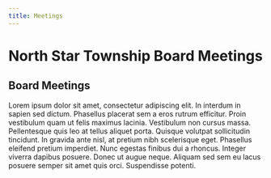 ```yaml
---
title: Meetings
---
```


# North Star Township Board Meetings

## Board Meetings
Lorem ipsum dolor sit amet, consectetur adipiscing elit. In interdum in sapien sed dictum. Phasellus placerat sem a eros rutrum efficitur. Proin vestibulum quam ut felis maximus lacinia. Vestibulum non cursus massa. Pellentesque quis leo at tellus aliquet porta. Quisque volutpat sollicitudin tincidunt. In gravida ante nisl, at pretium nibh scelerisque eget. Phasellus eleifend pretium imperdiet. Nunc egestas finibus dui a rhoncus. Integer viverra dapibus posuere. Donec ut augue neque. Aliquam sed sem eu lacus posuere semper sit amet quis orci. Suspendisse potenti.
